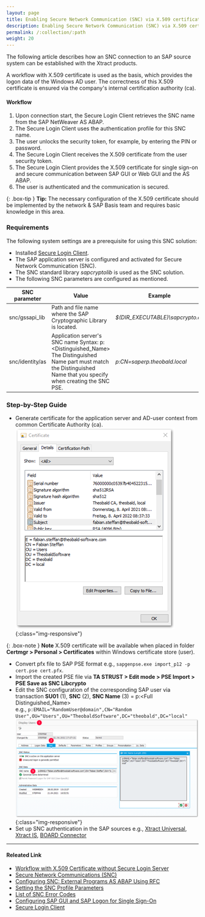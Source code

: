 ```yaml
---
layout: page
title: Enabling Secure Network Communication (SNC) via X.509 certificate
description: Enabling Secure Network Communication (SNC) via X.509 certificate 
permalink: /:collection/:path
weight: 20
---
```


The following article describes how an SNC connection to an SAP source system can be established with the Xtract products. 

A workflow with X.509 certificate is used as the basis, which provides the logon data of the Windows AD user. The correctness of this X.509 certificate is ensured via the company's internal certification authority (ca).

#### Workflow

1. Upon connection start, the Secure Login Client retrieves the SNC name from the SAP NetWeaver AS ABAP.
2. The Secure Login Client uses the authentication profile for this SNC name.
3. The user unlocks the security token, for example, by entering the PIN or password.
4. The Secure Login Client receives the X.509 certificate from the user security token. 
5. The Secure Login Client provides the X.509 certificate for single sign-on and secure communication between SAP GUI or Web GUI and the AS ABAP.
6. The user is authenticated and the communication is secured.

{: .box-tip }
**Tip:** The necessary configuration of the X.509 certificate should be implemented by the network & SAP Basis team and requires basic knowledge in this area.

### Requirements

The following system settings are a prerequisite for using this SNC solution:

- Installed [Secure Login Client](https://help.sap.com/viewer/df185fd53bb645b1bd99284ee4e4a750/3.0/en-US/da610fd072e4409baa8b6a96973b5c67.html).
- The SAP application server is configured and activated for Secure Network Communication (SNC).
- The SNC standard library *sapcryptolib* is used as the SNC solution.
- The following SNC parameters are configured as mentioned.

SNC parameter | Value | Example
------------ | ------------- | ----------
snc/gssapi_lib | Path and file name where the SAP Cryptographic Library is located. | *$(DIR_EXECUTABLE)\sapcrypto.dll*
snc/identity/as | Application server's SNC name Syntax: p:\<Distinguished_Name\> <br> The Distinguished Name part must match the Distinguished Name that you specify when creating the SNC PSE.| *p:CN=saperp.theobald.local*

### Step-by-Step Guide

- Generate certificate for the application server and AD-user context from common Certificate Authority (ca).
![X.509 Certificate Details](/img/contents/x509-certificate_example.png){:class="img-responsive"}

{: .box-note }
**Note** X.509 certificate will be available when placed in folder **Certmgr > Personal > Certificates** within Windows certificate store (user).

- Convert pfx file to SAP PSE format e.g., `sapgenpse.exe import_p12 -p cert.pse cert.pfx`.
- Import the created PSE file via **TA STRUST > Edit mode > PSE Import > PSE Save as SNC Libcrypto**
- Edit the SNC configuration of the corresponding SAP user via transaction **SU01** (1), **SNC** (2), **SNC Name** (3) = p:\<Full Distinguished_Name\> <br> e.g., `p:EMAIL="RandomUser@domain",CN="Random User",OU="Users",OU="TheobaldSoftware",DC="theobald",DC="local"`
![SNC User Settings](/img/contents/snc_user_settings.png){:class="img-responsive"}
- Set up SNC authentication in the SAP sources e.g., [Xtract Universal](https://help.theobald-software.com/en/xtract-universal/introduction/sap-connection#authentication), [Xtract IS](https://help.theobald-software.com/en/xtract-is/sap-connection/sap-connection-with-snc), [BOARD Connector](https://help.theobald-software.com/en/board-connector/introduction/sap-connection#authentication)


****
#### Releated Link
- [Workflow with X.509 Certificate without Secure Login Server](https://help.sap.com/viewer/df185fd53bb645b1bd99284ee4e4a750/3.0/en-US/06d9e59a0fd44aa4aa082ffad7d618e3.html)
- [Secure Network Communications (SNC)](https://help.sap.com/doc/saphelp_nw70/7.0.31/en-us/e6/56f466e99a11d1a5b00000e835363f/content.htm?no_cache=true)
- [Configuring SNC: External Programs AS ABAP Using RFC ](https://help.sap.com/doc/saphelp_nwpi71/7.1/en-US/d9/e8a740bbaa4d8f8bee6f7b173bd99f/content.htm?loaded_from_frameset=true)
- [Setting the SNC Profile Parameters](https://help.sap.com/doc/saphelp_nw73ehp1/7.31.19/en-US/19/164442c1a1c353e10000000a1550b0/content.htm?no_cache=true)
- [List of SNC Error Codes](https://wiki.scn.sap.com/wiki/display/Security/List+of+SNC+Error+Codes)
- [Configuring SAP GUI and SAP Logon for Single Sign-On](https://help.sap.com/doc/saphelp_nw73ehp1/7.31.19/en-US/44/0ea40dc6970d1ce10000000a114a6b/content.htm?no_cache=true)
- [Secure Login Client](https://help.sap.com/viewer/df185fd53bb645b1bd99284ee4e4a750/3.0/en-US/ba21970855064e54a9246b6c6de67fb2.html)
